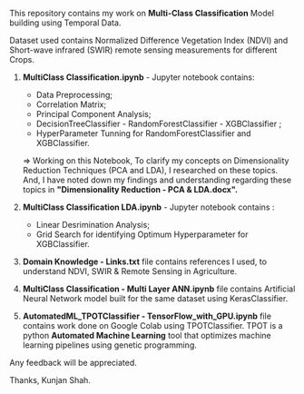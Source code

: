 This repository contains my work on **Multi-Class Classification** Model building using Temporal Data.

Dataset used contains Normalized Difference Vegetation Index (NDVI) and Short-wave infrared (SWIR) remote sensing measurements for different Crops.


1. **MultiClass Classification.ipynb** - Jupyter notebook contains: 
     - Data Preprocessing; 
     - Correlation Matrix;
     - Principal Component Analysis;
     - DecisionTreeClassifier - RandomForestClassifier - XGBClassifier ;
     - HyperParameter Tunning for RandomForestClassifier and XGBClassifier.

     => Working on this Notebook, To clarify my concepts on Dimensionality Reduction Techniques (PCA and LDA), I researched on these               topics. And, I have noted down my findings and understanding regarding these topics in **"Dimensionality Reduction - PCA &                   LDA.docx".**


2. **MultiClass Classification LDA.ipynb** - Jupyter notebook contains :
     - Linear Desrimination Analysis;
     - Grid Search for identifying Optimum Hyperparameter for XGBClassifier.


3. **Domain Knowledge - Links.txt** file contains references I used, to understand NDVI, SWIR & Remote Sensing in Agriculture.


4. **MultiClass Classification - Multi Layer ANN.ipynb** file contains Artificial Neural Network model built for the same dataset using KerasClassifier.


5. **AutomatedML_TPOTClassifier - TensorFlow_with_GPU.ipynb** file contains work done on Google Colab using TPOTClassifier. TPOT is a python **Automated Machine Learning** tool that optimizes machine learning pipelines using genetic programming.


Any feedback will be appreciated.

Thanks,
Kunjan Shah.
